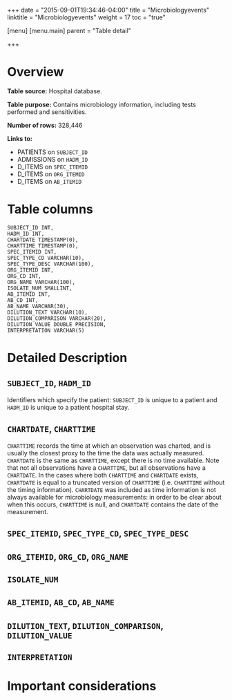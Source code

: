 +++
date = "2015-09-01T19:34:46-04:00"
title = "Microbiologyevents"
linktitle = "Microbiologyevents"
weight = 17
toc = "true"

[menu]
  [menu.main]
    parent = "Table detail"

+++

# Overview

**Table source:** Hospital database.

**Table purpose:** Contains microbiology information, including tests performed and sensitivities.

**Number of rows:** 328,446

**Links to:**

* PATIENTS on `SUBJECT_ID`
* ADMISSIONS on `HADM_ID`
* D\_ITEMS on `SPEC_ITEMID`
* D\_ITEMS on `ORG_ITEMID`
* D\_ITEMS on `AB_ITEMID`

# Table columns

	SUBJECT_ID INT, 
	HADM_ID INT, 
	CHARTDATE TIMESTAMP(0), 
	CHARTTIME TIMESTAMP(0), 
	SPEC_ITEMID INT, 
	SPEC_TYPE_CD VARCHAR(10), 
	SPEC_TYPE_DESC VARCHAR(100), 
	ORG_ITEMID INT, 
	ORG_CD INT, 
	ORG_NAME VARCHAR(100), 
	ISOLATE_NUM SMALLINT, 
	AB_ITEMID INT, 
	AB_CD INT, 
	AB_NAME VARCHAR(30), 
	DILUTION_TEXT VARCHAR(10), 
	DILUTION_COMPARISON VARCHAR(20), 
	DILUTION_VALUE DOUBLE PRECISION, 
	INTERPRETATION VARCHAR(5)
	
# Detailed Description

## `SUBJECT_ID`, `HADM_ID`

Identifiers which specify the patient: `SUBJECT_ID` is unique to a patient and `HADM_ID` is unique to a patient hospital stay.

## `CHARTDATE`, `CHARTTIME`

`CHARTTIME` records the time at which an observation was charted, and is usually the closest proxy to the time the data was actually measured.
`CHARTDATE` is the same as `CHARTTIME`, except there is no time available. Note that not all observations have a `CHARTTIME`, but all observations have a `CHARTDATE`.
In the cases where both `CHARTTIME` and `CHARTDATE` exists, `CHARTDATE` is equal to a truncated version of `CHARTTIME` (i.e. `CHARTTIME` without the timing information).
`CHARTDATE` was included as time information is not always available for microbiology measurements: in order to be clear about when this occurs, `CHARTTIME` is null, and `CHARTDATE` contains the date of the measurement.

## `SPEC_ITEMID`, `SPEC_TYPE_CD`, `SPEC_TYPE_DESC`

## `ORG_ITEMID`, `ORG_CD`, `ORG_NAME`

## `ISOLATE_NUM`

## `AB_ITEMID`, `AB_CD`, `AB_NAME`

## `DILUTION_TEXT`, `DILUTION_COMPARISON`, `DILUTION_VALUE`

## `INTERPRETATION`


# Important considerations